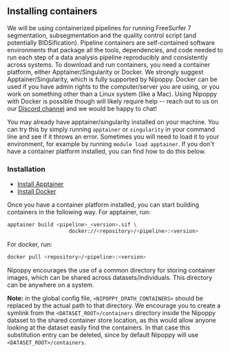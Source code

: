 ## Installing containers
We will be using containerized pipelines for running FreeSurfer 7 segmentation, subsegmentation and the quality control script (and potentially BIDSification). Pipeline containers are self-contained software environments that package all the tools, dependencies, and code needed to run each step of a data analysis pipeline reproducibly and consistently across systems. To download and run containers, you need a container platform, either Apptainer/Singularity or Docker. We strongly suggest Apptainer/Singularity, which is fully supported by Nipoppy. Docker can be used if you have admin rights to the computer/server you are using, or you work on something other than a Linux system (like a Mac). Using Nipoppy with Docker is possible though will likely require help -- reach out to us on our [Discord channel](https://discord.gg/dQGYADCCMB) and we would be happy to chat!

You may already have apptainer/singularity installed on your machine. You can try this by simply running `apptainer` or `singularity` in your command line and see if it throws an error. Sometimes you will need to load it to your environment, for example by running `module load apptainer`. If you don't have a container platform installed, you can find how to do this below.

### Installation
- [Install Apptainer](https://github.com/apptainer/apptainer/blob/main/INSTALL.md)
- [Install Docker](https://docs.docker.com/engine/install/)

Once you have a container platform installed, you can start building containers in the following way.
For apptainer, run:
```bash
apptainer build <pipeline>_<version>.sif \
                    docker://<repository>/<pipeline>:<version>
```
For docker, run:
```bash
docker pull <repository>/<pipeline>:<version>
```

Nipoppy encourages the use of a common directory for storing container images, which can be shared across datasets/individuals. This directory can be anywhere on a system. 

**Note:** in the global config file, `<NIPOPPY_DPATH_CONTAINERS>` should be replaced by the actual path to that directory. We encourage you to create a symlink from the `<DATASET_ROOT>/containers` directory inside the Nipoppy dataset to the shared container store location, as this would allow anyone looking at the dataset easily find the containers. In that case this substitution entry can be deleted, since by default Nipoppy will use `<DATASET_ROOT>/containers`.
